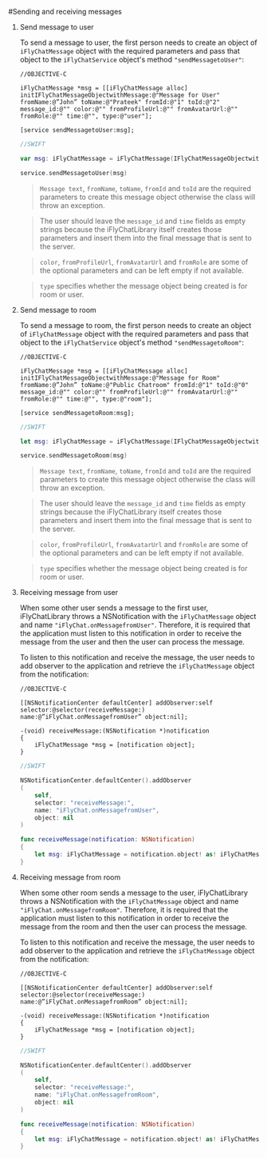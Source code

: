 #Sending and receiving messages


1. Send message to user

    To send a message to user, the first person needs to create an object of `iFlyChatMessage` object with the required parameters and pass that object to the `iFlyChatService` object's method `"sendMessagetoUser"`:

    ```obj-c
    //OBJECTIVE-C

    iFlyChatMessage *msg = [[iFlyChatMessage alloc] initIFlyChatMessageObjectwithMessage:@"Message for User" fromName:@”John” toName:@"Prateek" fromId:@"1" toId:@"2" message_id:@"" color:@"" fromProfileUrl:@"" fromAvatarUrl:@"" fromRole:@"" time:@"", type:@"user"];​

    [service sendMessagetoUser:msg];
    ```
    ```swift
    //SWIFT

    var msg: iFlyChatMessage = iFlyChatMessage(IFlyChatMessageObjectwithMessage: "Message for user", fromName: "John", toName: "Prateek", fromId: "1", toId: "2", message_id: "", color: "", fromProfileUrl: "", fromAvatarUrl: "", fromRole: "", time: "", type: "user")

    service.sendMessagetoUser(msg)
    ```
  
    >`Message text`, `fromName`, `toName`, `fromId` and `toId` are the required parameters to create this message object otherwise the class will throw an exception.

    >The user should leave the `message_id` and `time` fields as empty strings because the iFlyChatLibrary itself creates those parameters and insert them into the final message that is sent to the server.

    >`color`, `fromProfileUrl`, `fromAvatarUrl` and `fromRole` are some of the optional parameters and can be left empty if not available.

    >`type` specifies whether the message object being created is for room or user.


2. Send message to room

    To send a message to room, the first person needs to create an object of `iFlyChatMessage` object with the required parameters and pass that object to the `iFlyChatService` object's method `"sendMessagetoRoom"`:

    ```obj-c
    //OBJECTIVE-C

    iFlyChatMessage *msg = [[iFlyChatMessage alloc] initIFlyChatMessageObjectwithMessage:@"Message for Room" fromName:@”John” toName:@"Public Chatroom" fromId:@"1" toId:@"0" message_id:@"" color:@"" fromProfileUrl:@"" fromAvatarUrl:@"" fromRole:@"" time:@"", type:@"room"];​

    [service sendMessagetoRoom:msg];
    ```
    ```swift
    //SWIFT

    let msg: iFlyChatMessage = iFlyChatMessage(IFlyChatMessageObjectwithMessage: "Message for Room", fromName: "John", toName: "Public Chatroom", fromId: "1", toId: "0", message_id: "", color: "", fromProfileUrl: "", fromAvatarUrl: "", fromRole: "", time: "", type:"room")

    service.sendMessagetoRoom(msg)
    ```
  
    >`Message text`, `fromName`, `toName`, `fromId` and `toId` are the required parameters to create this message object otherwise the class will throw an exception.

    >The user should leave the `message_id` and `time` fields as empty strings because the iFlyChatLibrary itself creates those parameters and insert them into the final message that is sent to the server.

    >`color`, `fromProfileUrl`, `fromAvatarUrl` and `fromRole` are some of the optional parameters and can be left empty if not available.

    >`type` specifies whether the message object being created is for room or user.


3. Receiving message from user

    When some other user sends a message to the first user, iFlyChatLibrary throws a NSNotification with the `iFlyChatMessage` object and name `"iFlyChat.onMessagefromUser"`. Therefore, it is required that the application must listen to this notification in order to receive the message from the user and then the user can process the message.

    To listen to this notification and receive the message, the user needs to add observer to the application and retrieve the `iFlyChatMessage` object from the notification:

    ```obj-c
    //OBJECTIVE-C

    [[NSNotificationCenter defaultCenter] addObserver:self selector:@selector(receiveMessage:) name:@”iFlyChat.onMessagefromUser” object:nil];

    -(void) receiveMessage:(NSNotification *)notification
    {
        iFlyChatMessage *msg = [notification object];
    }
    ```
    ```swift
    //SWIFT

    NSNotificationCenter.defaultCenter().addObserver
    (
        self,
        selector: "receiveMessage:",
        name: "iFlyChat.onMessagefromUser",
        object: nil
    )

    func receiveMessage(notification: NSNotification)
    {
        let msg: iFlyChatMessage = notification.object! as! iFlyChatMessage
    }
    ```
  
4. Receiving message from room

    When some other room sends a message to the user, iFlyChatLibrary throws a NSNotification with the `iFlyChatMessage` object and name `"iFlyChat.onMessagefromRoom"`. Therefore, it is required that the application must listen to this notification in order to receive the message from the room and then the user can process the message.

    To listen to this notification and receive the message, the user needs to add observer to the application and retrieve the `iFlyChatMessage` object from the notification:

    ```obj-c
    //OBJECTIVE-C

    [[NSNotificationCenter defaultCenter] addObserver:self selector:@selector(receiveMessage:) name:@”iFlyChat.onMessagefromRoom” object:nil];

    -(void) receiveMessage:(NSNotification *)notification
    {
        iFlyChatMessage *msg = [notification object];
    }
    ```
    ```swift
    //SWIFT

    NSNotificationCenter.defaultCenter().addObserver
    (
        self,
        selector: "receiveMessage:",
        name: "iFlyChat.onMessagefromRoom",
        object: nil
    )

    func receiveMessage(notification: NSNotification)
    {
        let msg: iFlyChatMessage = notification.object! as! iFlyChatMessage
    }
    ```
